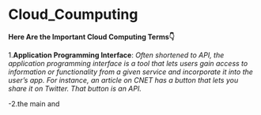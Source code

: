# Cloud_Coumputing #

**Here Are the Important Cloud Computing Terms👇**

1.**Application Programming Interface**:
*Often shortened to API, the application programming interface is a tool that lets users gain access to information or functionality from a given service and incorporate it into the user’s app. For instance, an article on CNET has a button that lets you share it on Twitter. That button is an API.*

-2.the main and 


